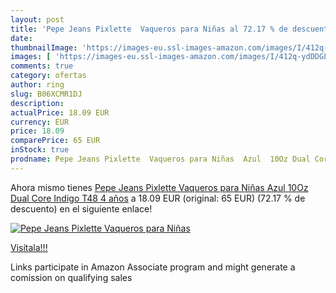 ```yaml
---
layout: post
title: 'Pepe Jeans Pixlette  Vaqueros para Niñas al 72.17 % de descuento'
date: 
thumbnailImage: 'https://images-eu.ssl-images-amazon.com/images/I/412q-ydDDGL._SL200_.jpg'
images: [ 'https://images-eu.ssl-images-amazon.com/images/I/412q-ydDDGL._SL200_.jpg' ]
comments: true
category: ofertas
author: ring
slug: B06XCMR1DJ
description:
actualPrice: 18.09 EUR
currency: EUR
price: 18.09
comparePrice: 65 EUR
inStock: true
prodname: Pepe Jeans Pixlette  Vaqueros para Niñas  Azul  10Oz Dual Core Indigo T48  4 años
---
```


Ahora mismo tienes [Pepe Jeans Pixlette  Vaqueros para Niñas  Azul  10Oz Dual Core Indigo T48  4 años](https://www.amazon.es/dp/B06XCMR1DJ/?tag=tolees-21) a 18.09 EUR (original: 65 EUR) (72.17 %  de descuento) en el siguiente enlace!

[![Pepe Jeans Pixlette  Vaqueros para Niñas](https://images-eu.ssl-images-amazon.com/images/I/412q-ydDDGL._SL200_.jpg)](https://www.amazon.es/dp/B06XCMR1DJ/?tag=tolees-21)

[Visítala!!!](https://www.amazon.es/dp/B06XCMR1DJ/?tag=tolees-21)

Links participate in Amazon Associate program and might generate a comission on qualifying sales
